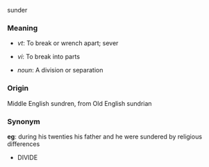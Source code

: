sunder
### Meaning
+ _vt_: To break or wrench apart; sever
+ _vi_: To break into parts

+ _noun_: A division or separation

### Origin

Middle English sundren, from Old English sundrian

### Synonym

__eg__: during his twenties his father and he were sundered by religious differences

+ DIVIDE


